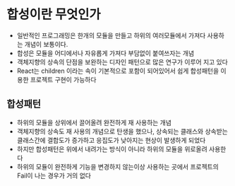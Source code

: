 # 합성이란 무엇인가

- 일반적인 프로그래밍은 한개의 모듈을 만들고 하위의 여러모듈에서 가져다 사용하는 개념이 보통이다.
- 합성은 모듈을 어디에서나 자유롭게 가져다 부담없이 붙여쓰자는 개념
- 객체지향의 상속의 단점을 보완하는 디자인 패턴으로 많은 연구가 이루어 지고 있다
- React는 children 이라는 속이 기본적으로 포함이 되어있어서 쉽게 합성패턴을 이용한 프로젝트 구현이 가능하다

## 합성패턴

- 하위의 모듈을 상위에서 끌어올려 완전하게 재 사용하는 개념
- 객체지향의 상속도 재 사용의 개념으로 탄생을 했으나, 상속되는 클래스와 상속받는 클래스간에 결합도가 증가하고
  응집도가 낮아지는 현상이 발생하게 되었다
- 하지만 합성패턴은 위에서 내려가는 방식이 아니라 하위의 모듈을 위로올려 사용한다
- 하위의 모듈이 완전하게 기능을 변경하지 않는이상 사용하는 곳에서 프로젝트의 Fail이 나는 경우가 거의 없다
